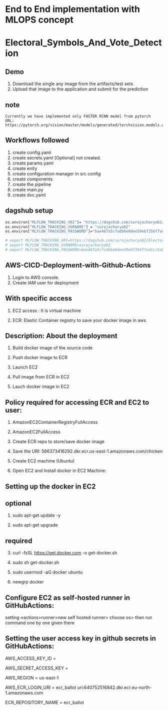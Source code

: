 # End to End implementation with MLOPS concept
# Electoral_Symbols_And_Vote_Detection

## Demo
1. Download the single any image from the artifacts/test sets
2. Upload that image to the application and submit for the prediction

## note 
    Currently we have implemented only FASTER RCNN model from pytorch
    URL: https://pytorch.org/vision/master/models/generated/torchvision.models.detection.fasterrcnn_resnet50_fpn_v2.html#torchvision.models.detection.fasterrcnn_resnet50_fpn_v2


## Workflows followed

1. create config.yaml
2. create secrets.yaml [Optional] not created.
3. create params.yaml
4. create enity
5. create configuration manager in src config
6. create components
7. create the pipeline
8. create main.py
9. create dvc.yaml


## dagshub setup

````bash
os.environ["MLFLOW_TRACKING_URI"]= "https://dagshub.com/surajacharya62/Electoral_Symbols_And_Vote_Detection.mlflow"
os.environ["MLFLOW_TRACKING_USRNAME"] = "surajacharya62"
os.environ["MLFLOW_TRACKING_PASSWORD"]="bae467a5cfadb6e0dee59eb7356f7ad1cc5abaf0"

# export MLFLOW_TRACKING_URI=https://dagshub.com/surajacharya62/Electoral_Symbols_And_Vote_Detection.mlflow
# export MLFLOW_TRACKING_USRNAME=surajacharya62
# export MLFLOW_TRACKING_PASSWORD=bae467a5cfadb6e0dee59eb7356f7ad1cc5abaf0

````





## AWS-CICD-Deployment-with-Github-Actions
1. Login to AWS console.
2. Create IAM user for deployment

## With specific access

1. EC2 access : It is virtual machine

2. ECR: Elastic Container registry to save your docker image in aws


## Description: About the deployment

1. Build docker image of the source code

2. Push docker image to ECR

3. Launch EC2 

4. Pull image from ECR in EC2

5. Lauch docker image in EC2

## Policy required for accessing ECR and EC2 to user:

1. AmazonEC2ContainerRegistryFullAccess

2. AmazonEC2FullAccess
3. Create ECR repo to store/save docker image
4. Save the URI: 566373416292.dkr.ecr.us-east-1.amazonaws.com/chicken
5. Create EC2 machine (Ubuntu)
6. Open EC2 and Install docker in EC2 Machine:

## Setting up the docker in EC2
## optional

1. sudo apt-get update -y

2. sudo apt-get upgrade

## required

3. curl -fsSL https://get.docker.com -o get-docker.sh

4. sudo sh get-docker.sh

5. sudo usermod -aG docker ubuntu

6. newgrp docker

## Configure EC2 as self-hosted runner in GitHubActions:
setting->actions>runner>new self hosted runner> choose os> then run command one by one given there

## Setting the user access key in github secrets in GitHubActions:
AWS_ACCESS_KEY_ID =

AWS_SECRET_ACCESS_KEY =

AWS_REGION = us-east-1

AWS_ECR_LOGIN_URI = ecr_ballot uri:640752516842.dkr.ecr.eu-north-1.amazonaws.com

ECR_REPOSITORY_NAME = ecr_ballot
